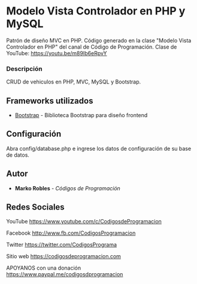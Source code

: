 # Modelo Vista Controlador en PHP y MySQL
Patrón de diseño MVC en PHP. Código generado en la clase "Modelo Vista Controlador en PHP" del canal de Código de Programación.
Clase de YouTube: https://youtu.be/m89Ib6eRpvY

### Descripción
CRUD de vehiculos en PHP, MVC, MySQL y Bootstrap.

## Frameworks utilizados
* [Bootstrap](http://getbootstrap.com/) - Biblioteca Bootstrap para diseño frontend

## Configuración
Abra config/database.php e ingrese los datos de configuración de su base de datos.

## Autor
* **Marko Robles** - *Códigos de Programación* 

## Redes Sociales

YouTube https://www.youtube.com/c/CodigosdeProgramacion

Facebook http://www.fb.com/CodigosProgramacion

Twitter https://twitter.com/CodigosPrograma

Sitio web https://codigosdeprogramacion.com
 
APOYANOS con una donación https://www.paypal.me/codigosdprogramacion
